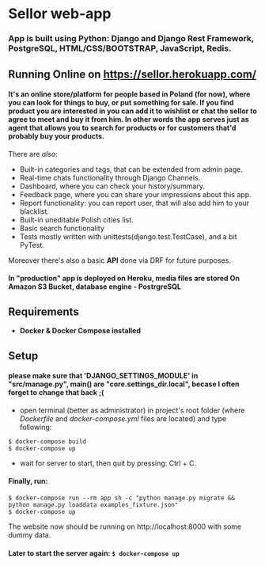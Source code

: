 # Sellor web-app
### App is built using Python: Django and Django Rest Framework, PostgreSQL, HTML/CSS/BOOTSTRAP, JavaScript, Redis.
## Running Online on https://sellor.herokuapp.com/
#### It's an online store/platform for people based in Poland (for now), where you can look for things to buy, or put something for sale. If you find product you are interested in you can add it to wishlist or chat the sellor to agree to meet and buy it from him. In other words the app serves just as agent that allows you to search for products or for customers that'd probably buy your products.
There are *also*:
  - Built-in categories and tags, that can be extended from admin page.
  - Real-time chats functionality through Django Channels.
  - Dashboard, where you can check your history/summary.
  - Feedback page, where you can share your impressions about this app.
  - Report functionality: you can report user, that will also add him to your blacklist.
  - Built-in uneditable Polish cities list.
  - Basic search functionality
  - Tests mostly written with unittests(django.test.TestCase), and a bit PyTest.
  
Moreover there's also a basic **API** done via DRF for future purposes.
#### In "production" app is deployed on Heroku, media files are stored On Amazon S3 Bucket, database engine - PostrgreSQL 

## Requirements
 - **Docker & Docker Compose installed**
 
## Setup
#### please make sure that 'DJANGO_SETTINGS_MODULE' in "src/manage.py", main() are "core.settings_dir.local", becase I often forget to change that back ;(

 - open terminal (better as administrator) in project's root folder (where *Dockerfile* and *docker-compose.yml* files are located) and type following:
```
$ docker-compose build
$ docker-compose up
```
 - wait for server to start, then quit by pressing: Ctrl + C.
#### Finally, run:
```
$ docker-compose run --rm app sh -c "python manage.py migrate && python manage.py loaddata examples_fixture.json"
$ docker-compose up
```
The website now should be running on http://localhost:8000 with some dummy data.
#### Later to start the server again: ```$ docker-compose up```
